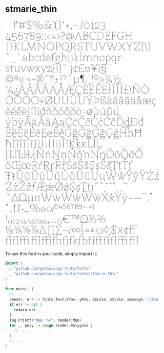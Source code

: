 # stmarie_thin

![stmarie_thin](stmarie_thin.png)

To use this font in your code, simply import it:

```go
import (
  . "github.com/gmlewis/go-fonts/fonts"
  _ "github.com/gmlewis/go-fonts/fonts/stmarie_thin"
)

func main() {
  // ...
  render, err := fonts.Text(xPos, yPos, xScale, yScale, message, "stmarie_thin", Center)
  if err != nil {
    return err
  }
  log.Printf("MBB: %v", render.MBB)
  for _, poly := range render.Polygons {
    // ...
  }
  // ...
}
```
